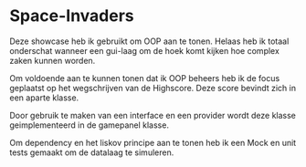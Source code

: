 # Space-Invaders
Deze showcase heb ik gebruikt om OOP aan te tonen.
Helaas heb ik totaal onderschat wanneer een gui-laag om de hoek komt kijken hoe complex zaken kunnen worden.

Om voldoende aan te kunnen tonen dat ik OOP beheers heb ik de focus geplaatst op het wegschrijven van de Highscore. Deze score bevindt zich in een aparte klasse.

Door gebruik te maken van een interface en een provider wordt deze klasse geimplementeerd in de gamepanel klasse.

Om dependency en het liskov principe aan te tonen heb ik een Mock en unit tests gemaakt om de datalaag te simuleren.

